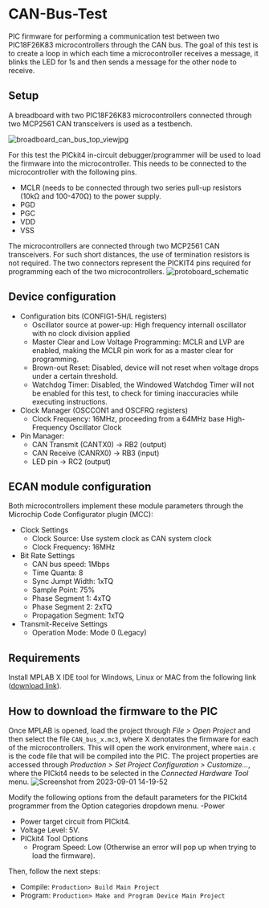 # CAN-Bus-Test
PIC firmware for performing a communication test between two PIC18F26K83 microcontrollers through the CAN bus. The goal of this test is to create a loop in which each time a microcontroller receives a message, it blinks the LED for 1s and then sends a message for the other node to receive.

## Setup
A breadboard with two PIC18F26K83 microcontrollers connected through two MCP2561 CAN transceivers is used as a testbench. 

![broadboard_can_bus_top_viewjpg](https://github.com/AlbertoRodriguezSanz/CAN-Bus-Test/assets/95371514/c0f4a20e-199d-4b0a-b0b2-8a69f7578277) 

For this test the PICkit4 in-circuit debugger/programmer will be used to load the firmware into the microcontroller. This needs to be connected to the microcontroller with the following pins.
- MCLR (needs to be connected through two series pull-up resistors (10kΩ and 100-470Ω) to the power supply.
- PGD
- PGC
- VDD
- VSS

The microcontrollers are connected through two MCP2561 CAN transceivers. For such short distances, the use of termination resistors is not required. The two connectors represent the PICKIT4 pins required for programming each of the two microcontrollers. 
![protoboard_schematic](https://github.com/AlbertoRodriguezSanz/CAN-Bus-Test/assets/95371514/cc8b1035-44ea-4e5a-bbfc-5b08e4b7b556)

## Device configuration

- Configuration bits (CONFIG1-5H/L registers)
  - Oscillator source at power-up: High frequency internall oscillator with no clock division applied
  - Master Clear and Low Voltage Programming: MCLR and LVP are enabled, making the MCLR pin work for as a master clear for programming.
  - Brown-out Reset: Disabled, device will not reset when voltage drops under a certain threshold.
  - Watchdog Timer: Disabled, the Windowed Watchdog Timer will not be enabled for this test, to check for timing inaccuracies while executing instructions.
- Clock Manager (OSCCON1 and OSCFRQ registers)
  -   Clock Frequency: 16MHz, proceeding from a 64MHz base High-Frequency Oscillator Clock
- Pin Manager:
  -  CAN Transmit (CANTX0) -> RB2 (output)
  -  CAN Receive (CANRX0) -> RB3 (input)
  -  LED pin -> RC2 (output)


## ECAN module configuration

Both microcontrollers implement these module parameters through the Microchip Code Configurator plugin (MCC):
- Clock Settings
  - Clock Source: Use system clock as CAN system clock
  - Clock Frequency: 16MHz
- Bit Rate Settings
  - CAN bus speed: 1Mbps
  - Time Quanta: 8
  - Sync Jumpt Width: 1xTQ
  - Sample Point: 75%
  - Phase Segment 1: 4xTQ
  - Phase Segment 2: 2xTQ
  - Propagation Segment: 1xTQ
- Transmit-Receive Settings
  - Operation Mode: Mode 0 (Legacy)
  
## Requirements

Install MPLAB X IDE tool for Windows, Linux or MAC from the following link ([download link](https://www.microchip.com/en-us/tools-resources/develop/mplab-x-ide#tabs)).

## How to download the firmware to the PIC

Once MPLAB is opened, load the project through *File > Open Project* and then select the file `CAN_bus_x.mc3`, where X denotates the firmware for each of the microcontrollers.
This will open the work environment, where `main.c` is the code file that will be compiled into the PIC. The project properties are accessed through *Production > Set Project Configuration > Customize...*, where the PICkit4 needs to be selected in the *Connected Hardware Tool* menu.
![Screenshot from 2023-09-01 14-19-52](https://github.com/AlbertoRodriguezSanz/CAN-Bus-Test/assets/95371514/248a38f8-ebf5-4f62-97c1-47c6fd496216)

Modify the following options from the default parameters for the PICkit4 programmer from the Option categories dropdown menu.
-Power
  - Power target circuit from PICkit4.
  - Voltage Level: 5V.
- PICkit4 Tool Options
  - Program Speed: Low (Otherwise an error will pop up when trying to load the firmware).

Then, follow the next steps:
* Compile: `Production> Build Main Project`
* Program: `Production> Make and Program Device Main Project`
